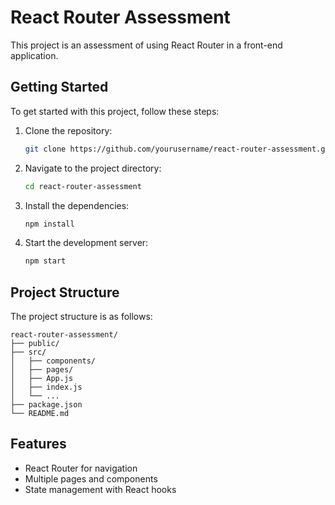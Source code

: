 # React Router Assessment

This project is an assessment of using React Router in a front-end application.

## Getting Started

To get started with this project, follow these steps:

1. Clone the repository:
    ```bash
    git clone https://github.com/yourusername/react-router-assessment.git
    ```
2. Navigate to the project directory:
    ```bash
    cd react-router-assessment
    ```
3. Install the dependencies:
    ```bash
    npm install
    ```
4. Start the development server:
    ```bash
    npm start
    ```

## Project Structure

The project structure is as follows:

```
react-router-assessment/
├── public/
├── src/
│   ├── components/
│   ├── pages/
│   ├── App.js
│   ├── index.js
│   └── ...
├── package.json
└── README.md
```

## Features

- React Router for navigation
- Multiple pages and components
- State management with React hooks
